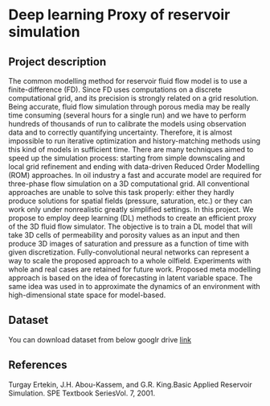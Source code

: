 # Deep learning Proxy of reservoir simulation

## Project description
The common modelling method for reservoir fluid flow model is to use a finite-difference (FD). Since FD uses computations on a discrete computational grid, and its precision is strongly related on a grid resolution. Being accurate, fluid flow simulation through porous media may be really time consuming (several hours for a single run) and we have to perform hundreds of thousands of run to calibrate the models using observation data and to correctly quantifying uncertainty.  Therefore, it is almost impossible to run iterative optimization and history-matching methods using this kind of models in sufficient time. There are many techniques aimed to speed up the simulation process: starting from simple downscaling and local grid refinement and ending with data-driven Reduced Order Modelling (ROM) approaches.
In oil industry a fast and accurate model are required for three-phase flow simulation on a 3D computational grid. All conventional approaches are unable to solve this task properly: either they hardly produce solutions for spatial fields (pressure, saturation, etc.) or they can work only under nonrealistic greatly simplified settings. In this project. 
We propose to employ deep learning (DL) methods to create an efficient proxy of the 3D fluid flow simulator. The objective is to train a DL model that will take 3D cells of permeability and porosity values as an input and then produce 3D images of saturation and pressure as a function of time with given discretization.
Fully-convolutional neural networks can represent a way to scale the proposed approach to a whole oilfield. Experiments with whole and real cases are retained for future work. Proposed meta modelling approach is based on the idea of forecasting in latent variable space. The same idea was used in to approximate the dynamics of an environment with high-dimensional state space for model-based.

## Dataset
You can download dataset from below googlr drive [link](https://drive.google.com/drive/folders/16o2DW8kXaXbDh7FrD_63uHNi4N1ffEk0?usp=sharing)

## References
Turgay Ertekin, J.H. Abou-Kassem, and G.R. King.Basic Applied Reservoir Simulation. SPE Textbook SeriesVol. 7, 2001.

